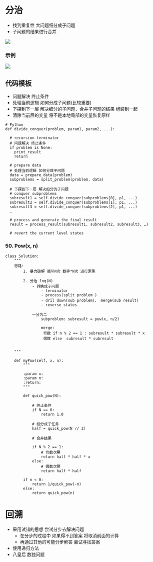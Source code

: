 
# 分治
- 找到重复性 大问题细分成子问题
- 子问题的结果进行合并

![](https://p9-juejin.byteimg.com/tos-cn-i-k3u1fbpfcp/e8ba4581d19944728f847a647c083f12~tplv-k3u1fbpfcp-zoom-1.image)


### 示例
![](https://p1-juejin.byteimg.com/tos-cn-i-k3u1fbpfcp/2be5ea8248b84138a9411891b95a2b71~tplv-k3u1fbpfcp-zoom-1.image)



## 代码模板
- 问题解决 终止条件
- 处理当前逻辑 如何分成子问题(比较重要)
- 下探到下一层 解决细分的子问题、合并子问题的结果 组装到一起
- 清除当前层的变量 将不是本地局部的变量恢复原样

```
# Python
def divide_conquer(problem, param1, param2, ...): 

  # recursion terminator 
  # 问题解决 终止条件
  if problem is None: 
	print_result 
	return 

  # prepare data 
  # 处理当前逻辑 如何分成子问题
  data = prepare_data(problem) 
  subproblems = split_problem(problem, data) 

  # 下探到下一层 解决细分的子问题
  # conquer subproblems 
  subresult1 = self.divide_conquer(subproblems[0], p1, ...) 
  subresult2 = self.divide_conquer(subproblems[1], p1, ...) 
  subresult3 = self.divide_conquer(subproblems[2], p1, ...) 
  …

  # process and generate the final result 
  result = process_result(subresult1, subresult2, subresult3, …)
	
  # revert the current level states
```


### 50. Pow(x, n)
```
class Solution:
    """
    思路:
        1. 暴力破解 循环N次 数字*N次 进行累乘

        2. 分治 log(N)
            - 转换成子问题
                - terminator
                - process(split problem )
                - dril down(sub problem)、 merge(sub result)
                - reverse states

            一分为二
                subproblem: subresult = pow(x, n/2)

                merge:
                 奇数 if n % 2 == 1 : subresult * subresult * x
                 偶数 else  subresult * subresult


    """

    def myPow(self, x, n):
        """

        :param x:
        :param n:
        :return:
        """

        def quick_pow(N):

            # 终止条件
            if N == 0:
                return 1.0

            # 细分成子任务
            half = quick_pow(N // 2)

            # 合并结果

            if N % 2 == 1:
                # 奇数次幂
                return half * half * x
            else:
                # 偶数次幂
                return half * half

        if n < 0:
            return 1/quick_pow(-n)
        else:
            return quick_pow(n)

```

# 回溯
- 采用试错的思想 尝试分步去解决问题
	- 在分步的过程中 如果得不到答案 将取消前面的计算
    - 再通过其他的可能分步解答 尝试寻找答案
- 使用递归方法
- 八皇后 数独问题